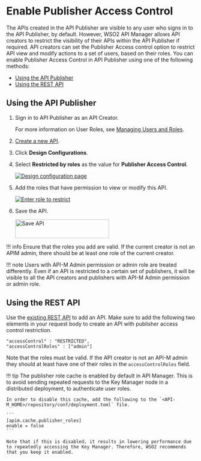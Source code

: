 # Enable Publisher Access Control

The APIs created in the API Publisher are visible to any user who signs in to the API Publisher, by default. However, WSO2 API Manager allows API creators to restrict the visibility of their APIs within the API Publisher if required. API creators can set the Publisher Access control option to restrict API view and modify actions to a set of users, based on their roles. You can enable Publisher Access Control in API Publisher using one of the following methods:

- [Using the API Publisher]({{base_path}}/design/advanced-topics/enable-publisher-access-control-in-api-publisher-portal/#using-the-api-publisher)
- [Using the REST API]({{base_path}}/design/advanced-topics/enable-publisher-access-control-in-api-publisher-portal/#using-the-rest-api)

## Using the API Publisher

1.  Sign in to API Publisher as an API Creator. 

     For more information on User Roles, see [Managing Users and Roles]({{base_path}}/administer/product-administration/managing-users-and-roles/managing-user-roles/).

2.  [Create a new API]({{base_path}}/design/create-api/create-a-rest-api/). 

3. Click **Design Configurations**. 

4. Select **Restricted by roles** as the value for **Publisher Access Control**.

    [![Design configuration page]({{base_path}}/assets/img/learn/select-restricted-by-role.png)]({{base_path}}/assets/img/learn/select-restricted-by-role.png)
    
3.  Add the roles that have permission to view or modify this API.

     [![Enter role to restrict]({{base_path}}/assets/img/learn/enter-role-to-restrict.png)]({{base_path}}/assets/img/learn/enter-role-to-restrict.png)

4.  Save the API.

     <html>
     <head>
     </head>
     <body>
     <img src="{{base_path}}/assets/img/learn/save-api.png" alt="Save API" title="Save API" width="250" height="50"/>
     </body>
     </html>

!!! info
    Ensure that the roles you add are valid. If the current creator is not an APIM admin, there should be at least one role of the current creator.

!!! note
    Users with API-M Admin permission or admin role are treated differently. Even if an API is restricted to a certain set of publishers, it will be visible to all the API creators and publishers with API-M Admin permission or admin role.


## Using the REST API

Use the [existing REST API]({{base_path}}/develop/product-apis/restful-apis/) to add an API. Make sure to add the following two elements in your request body to create an API with publisher access control restriction.

``` 
"accessControl" : "RESTRICTED",
"accessControlRoles" : ["admin"]
```

Note that the roles must be valid. If the API creator is not an API-M admin they should at least have one of their roles in the `accessControlRoles` field.

!!! tip
    The publisher role cache is enabled by default in API Manager. This is to avoid sending repeated requests to the Key Manager node in a distributed deployment, to authenticate user roles.

    In order to disable this cache, add the following to the `<API-M_HOME>/repository/conf/deployment.toml` file.

    ```
    [apim.cache.publisher_roles]
    enable = false
    ```

    Note that if this is disabled, it results in lowering performance due to repeatedly accessing the Key Manager. Therefore, WSO2 recommends that you keep it enabled.
